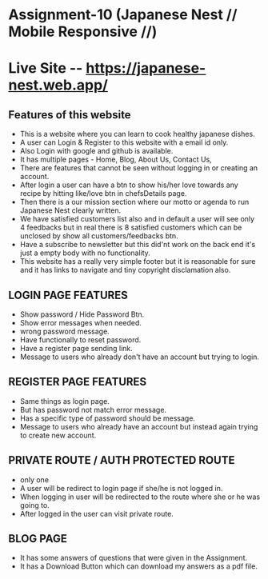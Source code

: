 # Assignment-10 (Japanese Nest // Mobile Responsive //) 

# Live Site -- https://japanese-nest.web.app/

## Features of this website

- This is a website where you can learn to cook healthy japanese dishes.
- A user can Login & Register to this website with a email id only.
- Also Login with google and github is available.
- It has multiple pages - Home, Blog, About Us, Contact Us, 
- There are features that cannot be seen without logging in or creating an account.
- After login a user can have a btn to show his/her love towards any recipe by hitting like/love btn in chefsDetails page. 
- Then there is a our mission section where our motto or agenda to run Japanese Nest clearly written.
- We have satisfied customers list also and in default a user will see only 4 feedbacks but in real there is 8 satisfied customers which can be unclosed by show all customers/feedbacks btn.
- Have a subscribe to newsletter but this did'nt work on the back end it's just a empty body with no functionality.
- This website has a really very simple footer but it is reasonable for sure and it has links to navigate and tiny copyright disclamation also.


## LOGIN PAGE FEATURES

- Show password / Hide Password Btn.
- Show error messages when needed.
- wrong password message.
- Have functionally to reset password.
- Have a register page sending link.
- Message to users who already don't have an account but trying to login.


## REGISTER PAGE FEATURES

- Same things as login page.
- But has password not match error message.
- Has a specific type of password should be message.
- Message to users who already have an account but instead again trying to create new account.


## PRIVATE ROUTE / AUTH PROTECTED ROUTE

- only one
- A user will be redirect to login page if she/he is not logged in.
- When logging in user will be redirected to the route where she or he was going to.
- After logged in the user can visit private route.

## BLOG PAGE 
- It has some answers of questions that were given in the Assignment. 
- It has a Download Button which can download my answers as a pdf file.  